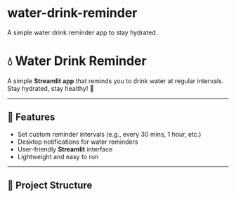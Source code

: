 # water-drink-reminder
A simple water drink reminder app to stay hydrated.
# 💧 Water Drink Reminder

A simple **Streamlit app** that reminds you to drink water at regular intervals.  
Stay hydrated, stay healthy! 🚰

---

## 🚀 Features
- Set custom reminder intervals (e.g., every 30 mins, 1 hour, etc.)
- Desktop notifications for water reminders
- User-friendly **Streamlit** interface
- Lightweight and easy to run

---

## 📂 Project Structure
